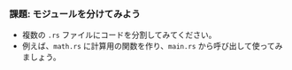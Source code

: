### 課題: モジュールを分けてみよう
- 複数の `.rs` ファイルにコードを分割してみてください。
- 例えば、`math.rs` に計算用の関数を作り、`main.rs` から呼び出して使ってみましょう。